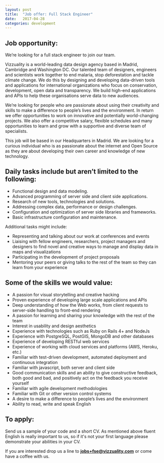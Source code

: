 ```yaml
---
layout: post
title:  "Job offer: Full Stack Engineer"
date:   2017-04-28 
categories: development
---
```


## Job opportunity:

We’re looking for a full stack engineer to join our team. 

Vizzuality is a world-leading data design agency based in Madrid, Cambridge and Washington DC. Our talented team of designers, engineers and scientists work together to end malaria, stop deforestation and tackle climate change. We do this by designing and developing data-driven tools and applications for international organizations who focus on conservation, development, open data and transparency. We build high-end applications and APIs to help these organisations serve data to new audiences.  

We’re looking for people who are passionate about using their creativity and skills to make a difference to people’s lives and the environment. In return we offer opportunities to work on innovative and potentially world-changing projects. We also offer a competitive salary, flexible schedules and many opportunities to learn and grow with a supportive and diverse team of specialists.

This job will be based in our Headquarters in Madrid. We are looking for a curious individual who is as passionate about the internet and Open Source as they are about developing their own career and knowledge of new technology. 

## Daily tasks include but aren’t limited to the following:

* Functional design and data modeling.
* Advanced programming of server side and client side applications.
* Research of new tools, technologies and solutions.
* Addressing complex data, performance or design challenges.
* Configuration and optimization of server side libraries and frameworks.
* Basic infrastructure configuration and maintenance.

Additional tasks might include:

* Representing and talking about our work at conferences and events
* Liaising with fellow engineers, researchers, project managers and designers to find novel and creative ways to manage and display data in maps and visualizations 
* Participating in the development of project proposals
* Mentoring your peers or giving talks to the rest of the team so they can learn from your experience

## Some of the skills we would value:

* A passion for visual storytelling and creative hacking
* Proven experience of developing large scale applications and APIs
* Deep understanding of how the Web works, from client requests to server-side handling to front-end rendering
* A passion for learning and sharing your knowledge with the rest of the team
* Interest in usability and design aesthetics
* Experience with technologies such as Ruby on Rails 4+ and NodeJs
* Experience with PostgreSQL, PostGIS, MongoDB and other databases
* Experience of developing RESTful web services
* Experience of working with cloud services and platforms (AWS, Heroku, etc.)
* Familiar with test-driven development, automated deployment and continuous integration
* Familiar with javascript, both server and client side
* Good communication skills and an ability to give constructive feedback, both good and bad, and positively act on the feedback you receive yourself
* Familiar with agile development methodologies
* Familiar with Git or other version control systems
* A desire to make a difference to people’s lives and the environment
* Ability to read, write and speak English

## To apply:
Send us a sample of your code and a short CV. As mentioned above fluent English is really important to us, so if it's not your first language please demonstrate your abilities in your CV. 

If you are interested drop us a line to **[jobs+fse@vizzuality.com](mailto:jobs+fse@vizzuality.com)** or come have a coffee with us.
